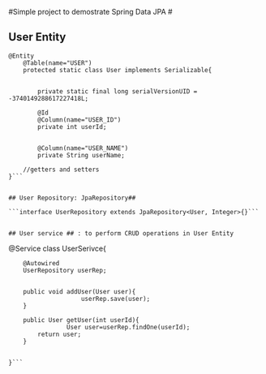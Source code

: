 
#Simple project to demostrate Spring Data JPA #


## User Entity ##
```
@Entity
	@Table(name="USER")
	protected static class User implements Serializable{	

		
		private static final long serialVersionUID = -3740149288617227418L;
		
		@Id
		@Column(name="USER_ID")
		private int userId;
		
		
		@Column(name="USER_NAME")
		private String userName;
    
    //getters and setters
}```


## User Repository: JpaRepository##

```interface UserRepository extends JpaRepository<User, Integer>{}```


## User service ## : to perform CRUD operations in User Entity 
```
  @Service
	class UserSerivce{
		
			
		
		@Autowired
		UserRepository userRep;
		
		
		public void addUser(User user){
						userRep.save(user);
		}
		
		public User getUser(int userId){
					User user=userRep.findOne(userId);
			return user;
		}
		
		
	}```
